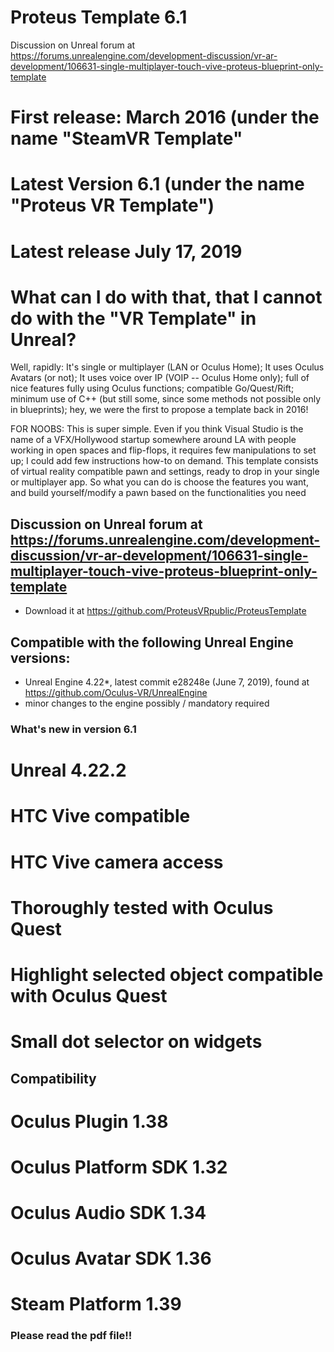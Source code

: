 # **Proteus Template 6.1**

Discussion on Unreal forum at https://forums.unrealengine.com/development-discussion/vr-ar-development/106631-single-multiplayer-touch-vive-proteus-blueprint-only-template

# First release: March 2016 (under the name "SteamVR Template"
# Latest Version 6.1 (under the name "Proteus VR Template")
# Latest release July 17, 2019

# What can I do with that, that I cannot do with the "VR Template" in Unreal?
Well, rapidly: It's single or multiplayer (LAN or Oculus Home); It uses Oculus Avatars (or not); It uses voice over IP (VOIP  -- Oculus Home only); full of nice features fully using Oculus functions; compatible Go/Quest/Rift; minimum use of C++ (but still some, since some methods not possible only in blueprints); hey, we were the first to propose a template back in 2016!

FOR NOOBS: This is super simple. Even if you think Visual Studio is the name of a VFX/Hollywood startup somewhere around LA with people working in open spaces and flip-flops, it requires few manipulations to set up; I could add few instructions how-to on demand.
This template consists of virtual reality compatible pawn and settings, ready to drop in your single or multiplayer app. So what you can do is choose the features you want, and build yourself/modify a pawn based on the functionalities you need

## Discussion on Unreal forum at https://forums.unrealengine.com/development-discussion/vr-ar-development/106631-single-multiplayer-touch-vive-proteus-blueprint-only-template   
* Download it at https://github.com/ProteusVRpublic/ProteusTemplate 

## Compatible with the following Unreal Engine versions:
* Unreal Engine 4.22*, latest commit e28248e (June 7, 2019), found at https://github.com/Oculus-VR/UnrealEngine 
* minor changes to the engine possibly / mandatory required


### What's new in version 6.1
# Unreal 4.22.2
# HTC Vive compatible
# HTC Vive camera access
# Thoroughly tested with Oculus Quest
# Highlight selected object compatible with Oculus Quest
# Small dot selector on widgets



## Compatibility
# Oculus Plugin 1.38
# Oculus Platform SDK 1.32
# Oculus Audio SDK 1.34
# Oculus Avatar SDK 1.36
# Steam Platform 1.39



### **Please read the pdf file!!**